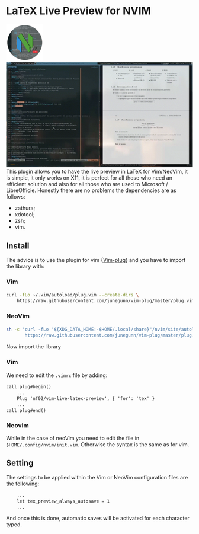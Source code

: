 # LaTeX Live Preview for NVIM
<img src="https://raw.githubusercontent.com/NF02/vim-live-latex-preview/master/bin/notInUse/logo.png" alt="Vim live Latex logo" style="height: 100px; width:100px;"/>
<img src="https://raw.githubusercontent.com/NF02/vim-live-latex-preview/master/doc/prev1.gif" style="width:600px;" />
This plugin allows you to have the live preview in LaTeX for Vim/NeoVim, it is 
simple, it only works on X11, it is perfect for all those who need an efficient
solution and also for all those who are used to Microsoft / LibreOfficie.
Honestly there are no problems the dependencies are as follows:

- zathura;
- xdotool;
- zsh;
- vim.

## Install
The advice is to use the plugin for vim {<a href="https://github.com/NF02/vim-plug">Vim-plug</a>} and you have to import the library with:

### Vim
```sh
curl -fLo ~/.vim/autoload/plug.vim --create-dirs \
    https://raw.githubusercontent.com/junegunn/vim-plug/master/plug.vim
```
### NeoVim

```sh
sh -c 'curl -fLo "${XDG_DATA_HOME:-$HOME/.local/share}"/nvim/site/autoload/plug.vim --create-dirs \
       https://raw.githubusercontent.com/junegunn/vim-plug/master/plug.vim'
```
Now import the library

### Vim
We need to edit the `.vimrc` file by adding:
```vim
call plug#begin()
	...
	Plug 'nf02/vim-live-latex-preview', { 'for': 'tex' }
	...
call plug#end()
```

### Neovim
While in the case of neoVim you need to edit the file in
`$HOME/.config/nvim/init.vim`. Otherwise the syntax is the same as for vim.

## Setting
The settings to be applied within the Vim or NeoVim configuration files are 
the following:
```vim
	...
	let tex_preview_always_autosave = 1
	...
```
And once this is done, automatic saves will be activated for each character
typed.

